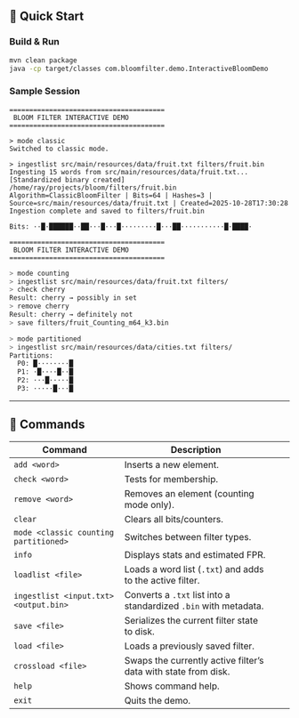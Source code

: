 

## 🚀 Quick Start

### **Build & Run**
```bash
mvn clean package
java -cp target/classes com.bloomfilter.demo.InteractiveBloomDemo
````

### **Sample Session**

```
=======================================
 BLOOM FILTER INTERACTIVE DEMO 
=======================================

> mode classic
Switched to classic mode.

> ingestlist src/main/resources/data/fruit.txt filters/fruit.bin
Ingesting 15 words from src/main/resources/data/fruit.txt...
[Standardized binary created] /home/ray/projects/bloom/filters/fruit.bin
Algorithm=ClassicBloomFilter | Bits=64 | Hashes=3 | Source=src/main/resources/data/fruit.txt | Created=2025-10-28T17:30:28
Ingestion complete and saved to filters/fruit.bin

Bits: ··█·██████··██···█···█·········█···██···········█·████·
```

```
=======================================
 BLOOM FILTER INTERACTIVE DEMO 
=======================================
```

```bash
> mode counting
> ingestlist src/main/resources/data/fruit.txt filters/
> check cherry
Result: cherry → possibly in set
> remove cherry
Result: cherry → definitely not
> save filters/fruit_Counting_m64_k3.bin
```

```bash
> mode partitioned
> ingestlist src/main/resources/data/cities.txt filters/
Partitions:
  P0: █········█
  P1: ·█····█··█
  P2: ···█·····█
  P3: ·····█···█

```

---

## 🧰 Commands

| Command                               | Description                                                      |               |                                |
|---------------------------------------|------------------------------------------------------------------|---------------|--------------------------------|
| `add <word>`                          | Inserts a new element.                                           |               |                                |
| `check <word>`                        | Tests for membership.                                            |               |                                |
| `remove <word>`                       | Removes an element (counting mode only).                         |               |                                |
| `clear`                               | Clears all bits/counters.                                        |               |                                |
| `mode <classic counting partitioned>` | Switches between filter types.                                   |               |                                |
| `info`                                | Displays stats and estimated FPR.                                |               |                                |
| `loadlist <file>`                     | Loads a word list (`.txt`) and adds to the active filter.        |               |                                |
| `ingestlist <input.txt> <output.bin>` | Converts a `.txt` list into a standardized `.bin` with metadata. |               |                                |
| `save <file>`                         | Serializes the current filter state to disk.                     |               |                                |
| `load <file>`                         | Loads a previously saved filter.                                 |               |                                |
| `crossload <file>`                    | Swaps the currently active filter’s data with state from disk.   |               |                                |
| `help`                                | Shows command help.                                              |               |                                |
| `exit`                                | Quits the demo.                                                  |               |                                |


